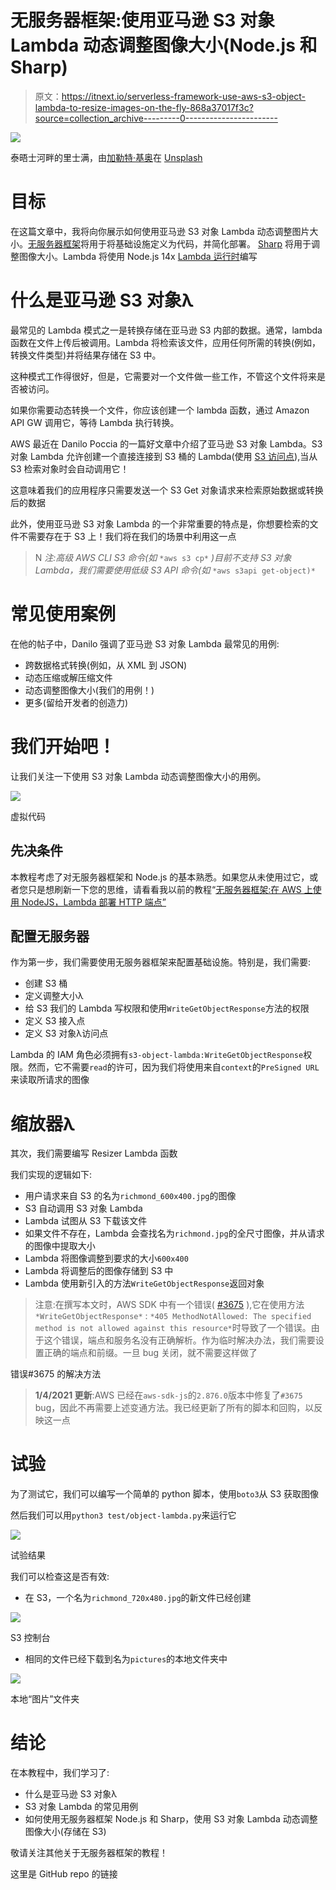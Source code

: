 # 无服务器框架:使用亚马逊 S3 对象 Lambda 动态调整图像大小(Node.js 和 Sharp)

> 原文：<https://itnext.io/serverless-framework-use-aws-s3-object-lambda-to-resize-images-on-the-fly-868a37017f3c?source=collection_archive---------0----------------------->

![](img/dbf4604fa73a5094a6c2f3630c0610db.png)

泰晤士河畔的里士满，由[加勒特·基奥](https://unsplash.com/photos/DdKphkh-c1o)在 [Unsplash](https://unsplash.com/)

# 目标

在这篇文章中，我将向你展示如何使用亚马逊 S3 对象 Lambda 动态调整图片大小。[无服务器框架](https://www.serverless.com/)将用于将基础设施定义为代码，并简化部署。 [Sharp](https://github.com/lovell/sharp) 将用于调整图像大小。Lambda 将使用 Node.js 14x [Lambda 运行时](https://docs.aws.amazon.com/lambda/latest/dg/lambda-runtimes.html)编写

# 什么是亚马逊 S3 对象λ

最常见的 Lambda 模式之一是转换存储在亚马逊 S3 内部的数据。通常，lambda 函数在文件上传后被调用。Lambda 将检索该文件，应用任何所需的转换(例如，转换文件类型)并将结果存储在 S3 中。

这种模式工作得很好，但是，它需要对一个文件做一些工作，不管这个文件将来是否被访问。

如果你需要动态转换一个文件，你应该创建一个 lambda 函数，通过 Amazon API GW 调用它，等待 Lambda 执行转换。

AWS 最近在 Danilo Poccia 的一篇好文章中介绍了亚马逊 S3 对象 Lambda。S3 对象 Lambda 允许创建一个直接连接到 S3 桶的 Lambda(使用 [S3 访问点](https://aws.amazon.com/s3/features/access-points/)),当从 S3 检索对象时会自动调用它！

这意味着我们的应用程序只需要发送一个 S3 Get 对象请求来检索原始数据或转换后的数据

此外，使用亚马逊 S3 对象 Lambda 的一个非常重要的特点是，你想要检索的文件不需要存在于 S3 上！我们将在我们的场景中利用这一点

> N *注:高级 AWS CLI S3 命令(如* `*aws s3 cp*` *)目前不支持 S3 对象 Lambda，我们需要使用低级 S3 API 命令(如* `*aws s3api get-object)*`

# 常见使用案例

在他的帖子中，Danilo 强调了亚马逊 S3 对象 Lambda 最常见的用例:

*   跨数据格式转换(例如，从 XML 到 JSON)
*   动态压缩或解压缩文件
*   动态调整图像大小(我们的用例！)
*   更多(留给开发者的创造力)

# 我们开始吧！

让我们关注一下使用 S3 对象 Lambda 动态调整图像大小的用例。

![](img/2135c96935ee396d794cb9a740956633.png)

虚拟代码

## 先决条件

本教程考虑了对无服务器框架和 Node.js 的基本熟悉。如果您从未使用过它，或者您只是想刷新一下您的思维，请看看我以前的教程“[无服务器框架:在 AWS 上使用 NodeJS，Lambda 部署 HTTP 端点”](https://medium.com/@micheleriso/serverless-framework-deploy-an-http-endpoint-using-nodejs-lambda-on-aws-30558422de1b)

## 配置无服务器

作为第一步，我们需要使用无服务器框架来配置基础设施。特别是，我们需要:

*   创建 S3 桶
*   定义调整大小λ
*   给 S3 我们的 Lambda 写权限和使用`WriteGetObjectResponse`方法的权限
*   定义 S3 接入点
*   定义 S3 对象λ访问点

Lambda 的 IAM 角色必须拥有`s3-object-lambda:WriteGetObjectResponse`权限。然而，它不需要`read`的许可，因为我们将使用来自`context`的`PreSigned URL`来读取所请求的图像

# 缩放器λ

其次，我们需要编写 Resizer Lambda 函数

我们实现的逻辑如下:

*   用户请求来自 S3 的名为`richmond_600x400.jpg`的图像
*   S3 自动调用 S3 对象 Lambda
*   Lambda 试图从 S3 下载该文件
*   如果文件不存在，Lambda 会查找名为`richmond.jpg`的全尺寸图像，并从请求的图像中提取大小
*   Lambda 将图像调整到要求的大小`600x400`
*   Lambda 将调整后的图像存储到 S3 中
*   Lambda 使用新引入的方法`WriteGetObjectResponse`返回对象

> 注意:在撰写本文时，AWS SDK 中有一个错误( [#3675](https://github.com/aws/aws-sdk-js/issues/3675) ),它在使用方法`*WriteGetObjectResponse*` : `*405 MethodNotAllowed: The specified method is not allowed against this resource*`时导致了一个错误。由于这个错误，端点和服务名没有正确解析。作为临时解决办法，我们需要设置正确的端点和前缀。一旦 bug 关闭，就不需要这样做了

错误#3675 的解决方法

> **1/4/2021 更新**:AWS 已经在`aws-sdk-js`的`2.876.0`版本中修复了`#3675` bug，因此不再需要上述变通方法。我已经更新了所有的脚本和回购，以反映这一点

# 试验

为了测试它，我们可以编写一个简单的 python 脚本，使用`boto3`从 S3 获取图像

然后我们可以用`python3 test/object-lambda.py`来运行它

![](img/7170d3e51241b9b5e32b42778def843d.png)

试验结果

我们可以检查这是否有效:

*   在 S3，一个名为`richmond_720x480.jpg`的新文件已经创建

![](img/c7113228c1096f415640285343f8cc0e.png)

S3 控制台

*   相同的文件已经下载到名为`pictures`的本地文件夹中

![](img/a35ac117bdce7f5939850bd3294a794e.png)

本地“图片”文件夹

# 结论

在本教程中，我们学习了:

*   什么是亚马逊 S3 对象λ
*   S3 对象 Lambda 的常见用例
*   如何使用无服务器框架 Node.js 和 Sharp，使用 S3 对象 Lambda 动态调整图像大小(存储在 S3)

敬请关注其他关于无服务器框架的教程！

这里是 GitHub repo 的链接